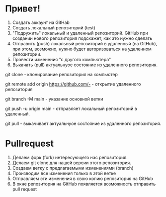 # Привет!

1. Создать аккаунт на GitHab
2. Создать локальный репозиторий (test)
3. "Подружить" локальный и удаленный репозиторий. GitHub при создании нового репозитория подскажет, как это нужно сделать
4. Отправить (push) локальный репозиторий в удаленный (на GitHub), при этом, возможно, нужно будет авторизоваться на удаленном репозитории.
5. Провести изменения "с другого компьютера"
6. Выкачать (pull) актуальнуое состояние из удаленного репозитория.

git clone <url-> - клонирование репозитория на компьютер

git remote add origin <https://github.com/-> - открытие удаленного репозитория

git branch -M main - указание основной ветки

git push -u origin main - отправляет локальный репозиторий в удаленный.

git pull - выкачивает актуальнуое состояние из удаленного репозитория.

# Pullrequest

1. Делаем форк (fork) интересующего нас репозитория.
2. Делаем git clone для нашей версии этого репозитория.
3. Создаем ветку с предлагаемыми изменениями (branch)
4. Производим все изменения только в этой ветке
5. Отправляем эти изменения в свою копию репозитория на GitHub
6. В окне репозитория на GitHub появляется возможность отправить pull request